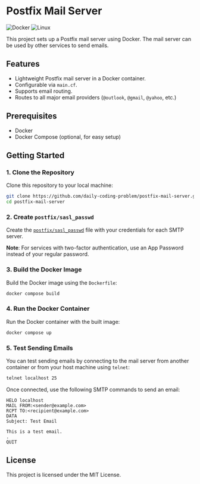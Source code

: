# Postfix Mail Server

![Docker](https://img.shields.io/badge/-Docker-2496ED?style=flat-square&logo=Docker&logoColor=white)
![Linux](https://img.shields.io/badge/-Linux-FCC624?style=flat-square&logo=linux&logoColor=black)

This project sets up a Postfix mail server using Docker. The mail server can be used by other services to send emails.

## Features

- Lightweight Postfix mail server in a Docker container.
- Configurable via `main.cf`.
- Supports email routing.
- Routes to all major email providers (`@outlook`, `@gmail`, `@yahoo`, etc.)

## Prerequisites

- Docker
- Docker Compose (optional, for easy setup)

## Getting Started

### 1. Clone the Repository

Clone this repository to your local machine:

```sh
git clone https://github.com/daily-coding-problem/postfix-mail-server.git
cd postfix-mail-server
```

### 2. Create `postfix/sasl_passwd`

Create the [`postfix/sasl_passwd`](/postfix/sasl_passwd) file with your credentials for each SMTP server.

**Note**: For services with two-factor authentication, use an App Password instead of your regular password.

### 3. Build the Docker Image

Build the Docker image using the `Dockerfile`:

```sh
docker compose build
```

### 4. Run the Docker Container

Run the Docker container with the built image:

```sh
docker compose up
```

### 5. Test Sending Emails

You can test sending emails by connecting to the mail server from another container or from your host machine using `telnet`:

```sh
telnet localhost 25
```

Once connected, use the following SMTP commands to send an email:

```
HELO localhost
MAIL FROM:<sender@example.com>
RCPT TO:<recipient@example.com>
DATA
Subject: Test Email

This is a test email.
.
QUIT
```

## License

This project is licensed under the MIT License.
